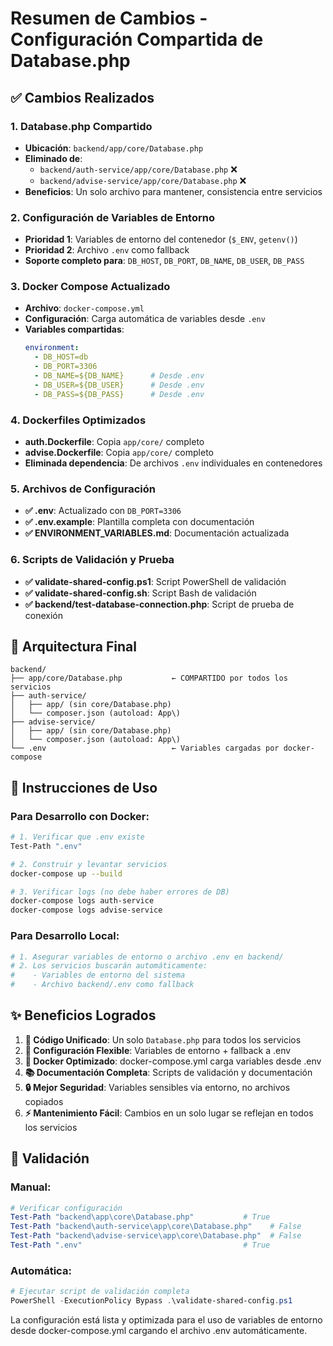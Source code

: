 # Resumen de Cambios - Configuración Compartida de Database.php

## ✅ Cambios Realizados

### 1. **Database.php Compartido**
- **Ubicación**: `backend/app/core/Database.php`
- **Eliminado de**: 
  - `backend/auth-service/app/core/Database.php` ❌
  - `backend/advise-service/app/core/Database.php` ❌
- **Beneficios**: Un solo archivo para mantener, consistencia entre servicios

### 2. **Configuración de Variables de Entorno**
- **Prioridad 1**: Variables de entorno del contenedor (`$_ENV`, `getenv()`)
- **Prioridad 2**: Archivo `.env` como fallback
- **Soporte completo para**: `DB_HOST`, `DB_PORT`, `DB_NAME`, `DB_USER`, `DB_PASS`

### 3. **Docker Compose Actualizado**
- **Archivo**: `docker-compose.yml`
- **Configuración**: Carga automática de variables desde `.env`
- **Variables compartidas**:
  ```yaml
  environment:
    - DB_HOST=db
    - DB_PORT=3306
    - DB_NAME=${DB_NAME}      # Desde .env
    - DB_USER=${DB_USER}      # Desde .env
    - DB_PASS=${DB_PASS}      # Desde .env
  ```

### 4. **Dockerfiles Optimizados**
- **auth.Dockerfile**: Copia `app/core/` completo
- **advise.Dockerfile**: Copia `app/core/` completo
- **Eliminada dependencia**: De archivos `.env` individuales en contenedores

### 5. **Archivos de Configuración**
- **✅ .env**: Actualizado con `DB_PORT=3306`
- **✅ .env.example**: Plantilla completa con documentación
- **✅ ENVIRONMENT_VARIABLES.md**: Documentación actualizada

### 6. **Scripts de Validación y Prueba**
- **✅ validate-shared-config.ps1**: Script PowerShell de validación
- **✅ validate-shared-config.sh**: Script Bash de validación
- **✅ backend/test-database-connection.php**: Script de prueba de conexión

## 🔧 Arquitectura Final

```
backend/
├── app/core/Database.php           ← COMPARTIDO por todos los servicios
├── auth-service/
│   ├── app/ (sin core/Database.php)
│   └── composer.json (autoload: App\)
├── advise-service/
│   ├── app/ (sin core/Database.php)
│   └── composer.json (autoload: App\)
└── .env                            ← Variables cargadas por docker-compose
```

## 🚀 Instrucciones de Uso

### Para Desarrollo con Docker:
```bash
# 1. Verificar que .env existe
Test-Path ".env"

# 2. Construir y levantar servicios
docker-compose up --build

# 3. Verificar logs (no debe haber errores de DB)
docker-compose logs auth-service
docker-compose logs advise-service
```

### Para Desarrollo Local:
```bash
# 1. Asegurar variables de entorno o archivo .env en backend/
# 2. Los servicios buscarán automáticamente:
#    - Variables de entorno del sistema
#    - Archivo backend/.env como fallback
```

## ✨ Beneficios Logrados

1. **🎯 Código Unificado**: Un solo `Database.php` para todos los servicios
2. **🔧 Configuración Flexible**: Variables de entorno + fallback a .env
3. **🐳 Docker Optimizado**: docker-compose.yml carga variables desde .env
4. **📚 Documentación Completa**: Scripts de validación y documentación
5. **🔒 Mejor Seguridad**: Variables sensibles via entorno, no archivos copiados
6. **⚡ Mantenimiento Fácil**: Cambios en un solo lugar se reflejan en todos los servicios

## 🧪 Validación

### Manual:
```powershell
# Verificar configuración
Test-Path "backend\app\core\Database.php"           # True
Test-Path "backend\auth-service\app\core\Database.php"    # False  
Test-Path "backend\advise-service\app\core\Database.php"  # False
Test-Path ".env"                                    # True
```

### Automática:
```powershell
# Ejecutar script de validación completa
PowerShell -ExecutionPolicy Bypass .\validate-shared-config.ps1
```

La configuración está lista y optimizada para el uso de variables de entorno desde docker-compose.yml cargando el archivo .env automáticamente.
